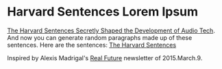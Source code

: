 # Harvard Sentences Lorem Ipsum


[The Harvard Sentences Secretly Shaped the Development of Audio Tech](http://gizmodo.com/the-harvard-sentences-secretly-shaped-the-development-1689793568). And now you can generate
random paragraphs made up of these sentences. Here are the sentences:
[The Harvard Sentences](http://www.cs.columbia.edu/~hgs/audio/harvard.html)

Inspired by Alexis Madrigal's [Real Future](http://tinyletter.com/realfuture)
newsletter of 2015.March.9.
